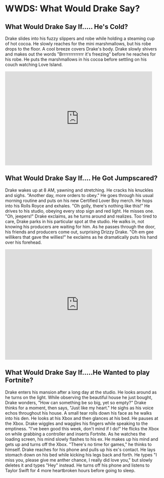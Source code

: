 # WWDS: What Would Drake Say?

<html>
<h2> What Would Drake Say If..... He's Cold?</h2>
<p> Drake slides into his fuzzy slippers and robe while holding a steaming cup of hot cocoa. He slowly reaches for the mini marshmallows, but his robe drops to the floor. A cool breeze covers Drake's body. Drake slowly shivers and makes out the words "Brrrrrrrrrrrrr it's freezing" before he reaches for his robe. He puts the marshmallows in his cocoa before settling on his couch watching Love Island. </p>

  <iframe src="https://giphy.com/embed/11hNZtp1mnDmPm" width="480" height="306" frameBorder="0" class="giphy-embed" allowFullScreen></iframe>

<h2> What Would Drake Say If.... He Got Jumpscared?</h2>
<p> Drake wakes up at 8 AM, yawning and stretching. He cracks his knuckles and sighs. "Another day, more orders to obey." He goes through his usual morning routine and puts on his new Certified Lover Boy merch. He hops into his Rolls Royce and exhales. "Oh golly, there's nothing like this!" He drives to his studio, obeying every stop sign and red light. He misses one. "Oh, jeepers!" Drake exclaims, as he turns around and realizes. Too tired to care, Drake parks in his particular spot at the studio. He walks in, not knowing his producers are waiting for him. As he passes through the door, his friends and producers come out, surprising Drizzy Drake. "Oh em gee willikers that gave the willies!" he exclaims as he dramatically puts his hand over his forehead. </p>

  <iframe src="https://giphy.com/embed/M7BfQuvGf79DO" width="480" height="360" frameBorder="0" class="giphy-embed" allowFullScreen></iframe>
  
<h2> What Would Drake Say If.....He Wanted to play Fortnite?</h2>
<p> Drake enters his mansion after a long day at the studio. He looks around as he turns on the light. While observing the beautiful house he just bought, Drake wonders, "How can something be so big, yet so empty?" Drake thinks for a moment, then says, "Just like my heart." He sighs as his voice echos throughout his house. A small tear rolls down his face as he walks into his den. He looks at his Xbox and then glances at his bed. He pauses at the Xbox. Drake wiggles and waggles his fingers while speaking to the emptiness. "I've been good this week, don't mind if I do!" He flicks the Xbox on while grabbing a controller and inserts Fortnite. As he watches the loading screen, his mind slowly flashes to his ex. He makes up his mind and gets up and turns off the Xbox. "There's no time for games," he thinks to himself. Drake reaches for his phone and pulls up his ex's contact. He lays stomach down on his bed while kicking his legs back and forth. He types "I miss you, please give me anther chance, I really did love you," but slowly deletes it and types "Hey" instead. He turns off his phone and listens to Taylor Swift for 4 more heartbroken hours before going to sleep.</p>
</html>
